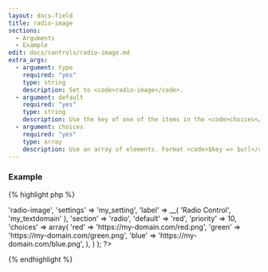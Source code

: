 ```yaml
---
layout: docs-field
title: radio-image
sections:
  - Arguments
  - Example
edit: docs/controls/radio-image.md
extra_args:
  - argument: type
    required: "yes"
    type: string
    description: Set to <code>radio-image</code>.
  - argument: default
    required: "yes"
    type: string
    description: Use the key of one of the items in the <code>choices</code> argument.
  - argument: choices
    required: "yes"
    type: array
    description: Use an array of elements. Format <code>$key => $url</code>.
---
```


### Example

{% highlight php %}
<?php
Kirki::add_field( 'my_config', array(
	'type'        => 'radio-image',
	'settings'    => 'my_setting',
	'label'       => __( 'Radio Control', 'my_textdomain' ),
	'section'     => 'radio',
	'default'     => 'red',
	'priority'    => 10,
	'choices'     => array(
		'red'   => 'https://my-domain.com/red.png',
		'green' => 'https://my-domain.com/green.png',
		'blue'  => 'https://my-domain.com/blue.png',
	),
) );
?>
{% endhighlight %}
